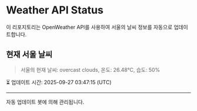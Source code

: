 
# Weather API Status

이 리포지토리는 OpenWeather API를 사용하여 서울의 날씨 정보를 자동으로 업데이트합니다.

## 현재 서울 날씨
> 서울의 현재 날씨: overcast clouds, 온도: 26.48°C, 습도: 50%

⏳ 업데이트 시간: 2025-09-27 03:47:15 (UTC)

---
자동 업데이트 봇에 의해 관리됩니다.
